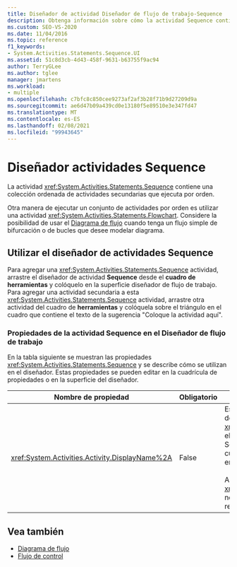 ```yaml
---
title: Diseñador de actividad Diseñador de flujo de trabajo-Sequence
description: Obtenga información sobre cómo la actividad Sequence contiene una colección ordenada de actividades secundarias que se ejecuta en orden.
ms.custom: SEO-VS-2020
ms.date: 11/04/2016
ms.topic: reference
f1_keywords:
- System.Activities.Statements.Sequence.UI
ms.assetid: 51c8d3cb-4d43-458f-9631-b63755f9ac94
author: TerryGLee
ms.author: tglee
manager: jmartens
ms.workload:
- multiple
ms.openlocfilehash: c7bfc8c850cee9273af2af3b28f71b9d27209d9a
ms.sourcegitcommit: ae6d47b09a439cd0e13180f5e89510e3e347fd47
ms.translationtype: MT
ms.contentlocale: es-ES
ms.lasthandoff: 02/08/2021
ms.locfileid: "99943645"
---
```

# <a name="sequence-activity-designer"></a>Diseñador actividades Sequence

La actividad <xref:System.Activities.Statements.Sequence> contiene una colección ordenada de actividades secundarias que ejecuta por orden.

Otra manera de ejecutar un conjunto de actividades por orden es utilizar una actividad <xref:System.Activities.Statements.Flowchart>. Considere la posibilidad de usar el [Diagrama de flujo](../workflow-designer/flowchart-activity-designer.md) cuando tenga un flujo simple de bifurcación o de bucles que desee modelar diagrama.

## <a name="using-the-sequence-activity-designer"></a>Utilizar el diseñador de actividades Sequence

Para agregar una <xref:System.Activities.Statements.Sequence> actividad, arrastre el diseñador de actividad **Sequence** desde el **cuadro de herramientas** y colóquelo en la superficie diseñador de flujo de trabajo. Para agregar una actividad secundaria a esta <xref:System.Activities.Statements.Sequence> actividad, arrastre otra actividad del cuadro de **herramientas** y colóquela sobre el triángulo en el cuadro que contiene el texto de la sugerencia "Coloque la actividad aquí".

### <a name="sequence-activity-properties-in-the-workflow-designer"></a>Propiedades de la actividad Sequence en el Diseñador de flujo de trabajo

En la tabla siguiente se muestran las propiedades <xref:System.Activities.Statements.Sequence> y se describe cómo se utilizan en el diseñador. Estas propiedades se pueden editar en la cuadrícula de propiedades o en la superficie del diseñador.

|Nombre de propiedad|Obligatorio|Uso|
|-|--------------|-|
|<xref:System.Activities.Activity.DisplayName%2A>|False|Especifica el nombre descriptivo del diseñador de actividades <xref:System.Activities.Statements.Sequence> en el encabezado. El valor predeterminado es Sequence. El valor se puede editar en la cuadrícula de propiedades o directamente en el encabezado del diseñador de actividades.<br /><br /> Aunque el valor de la propiedad <xref:System.Activities.Activity.DisplayName%2A> no sea obligatorio, el procedimiento recomendado es usar uno.|

## <a name="see-also"></a>Vea también

- [Diagrama de flujo](../workflow-designer/flowchart-activity-designer.md)
- [Flujo de control](../workflow-designer/control-flow-activity-designers.md)